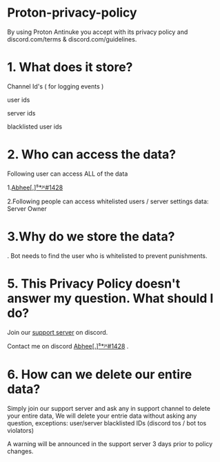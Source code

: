 # Proton-privacy-policy

By using Proton Antinuke you accept with its privacy policy and discord.com/terms & discord.com/guidelines.

# 1. What does it store?
Channel Id's ( for logging events )

user ids 

server ids 

blacklisted user ids



# 2. Who can access the data?

Following user can access ALL of the data

1.[Abhee[.]⁵*ᴶᴷ#1428](discord.com/users/957573048712712294)


2.Following people can access whitelisted users / server settings data:
Server Owner 


# 3.Why do we store the data?

. Bot needs to find the user who is whitelisted to prevent punishments.

# 5. This Privacy Policy doesn't answer my question. What should I do?

Join our [support server](discord.gg/jkop) on discord.

Contact me on discord [Abhee[.]⁵*ᴶᴷ#1428](discord.com/users/957573048712712294) .


# 6. How can we delete our entire data?

Simply join our support server and ask any in support channel to delete your entire data, We will delete your entrie data without asking any question, exceptions: user/server blacklisted IDs (discord tos / bot tos violators)

A warning will be announced in the support server 3 days prior to policy changes.

